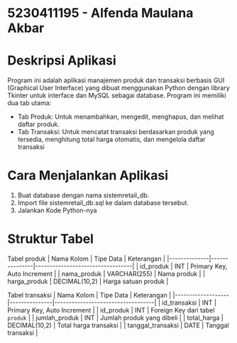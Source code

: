 # 5230411195 - Alfenda Maulana Akbar

# Deskripsi Aplikasi
Program ini adalah aplikasi manajemen produk dan transaksi berbasis GUI (Graphical User Interface) yang dibuat menggunakan Python dengan library Tkinter untuk interface dan MySQL sebagai database. Program ini memiliki dua tab utama:
- Tab Produk: Untuk menambahkan, mengedit, menghapus, dan melihat daftar produk.
- Tab Transaksi: Untuk mencatat transaksi berdasarkan produk yang tersedia, menghitung total harga otomatis, dan mengelola daftar transaksi

# Cara Menjalankan Aplikasi
1. Buat database dengan nama sistemretail_db.
2. Import file sistemretail_db.sql ke dalam database tersebut.
3. Jalankan Kode Python-nya

# Struktur Tabel
Tabel produk
| Nama Kolom   | Tipe Data     | Keterangan                      |
|--------------|---------------|----------------------------------|
| id_produk    | INT           | Primary Key, Auto Increment     |
| nama_produk  | VARCHAR(255)  | Nama produk                     |
| harga_produk | DECIMAL(10,2) | Harga satuan produk             |

Tabel transaksi
| Nama Kolom        | Tipe Data     | Keterangan                       |
|-------------------|---------------|-----------------------------------|
| id_transaksi      | INT           | Primary Key, Auto Increment      |
| id_produk         | INT           | Foreign Key dari tabel `produk`  |
| jumlah_produk     | INT           | Jumlah produk yang dibeli        |
| total_harga       | DECIMAL(10,2) | Total harga transaksi            |
| tanggal_transaksi | DATE          | Tanggal transaksi                |
